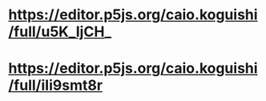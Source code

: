 # https://editor.p5js.org/caio.koguishi/full/u5K_IjCH_
# https://editor.p5js.org/caio.koguishi/full/iIi9smt8r
